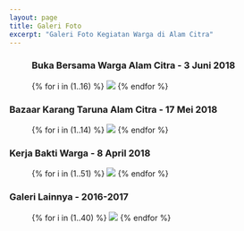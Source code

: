 ```yaml
---
layout: page
title: Galeri Foto
excerpt: "Galeri Foto Kegiatan Warga di Alam Citra"
---
```


<div class="home-gallery">

  <!-- Update 6 Juni 2018 -->
  <figure class="third">
  <h3>Buka Bersama Warga Alam Citra - 3 Juni 2018</h3>
    {% for i in (1..16) %}
      <a class="image-popup" href="{{ site.url }}/images/2018-juni/buka-bersama/{{ i }}.jpg"><img src="{{ site.url }}/images/2018-juni/buka-bersama/thumb/{{ i }}.jpg"></a>
    {% endfor %}
  </figure>

  <!-- Update 17 Mei 2018 -->
  <h3>Bazaar Karang Taruna Alam Citra - 17 Mei 2018</h3>
  <figure class="third">
    {% for i in (1..14) %}
      <a class="image-popup" href="{{ site.url }}/images/2018-mei/bazaar/{{ i }}.jpg"><img src="{{ site.url }}/images/2018-mei/bazaar/thumb/{{ i }}.jpg"></a>
    {% endfor %}
  </figure>

  <!-- Update 10 April 2018 -->
  <h3>Kerja Bakti Warga - 8 April 2018</h3>
  <figure class="third">
    {% for i in (1..51) %}
      <a class="image-popup" href="{{ site.url }}/images/2018-april/kerjabakti/0{{ i }}.jpg"><img src="{{ site.url }}/images/2018-april/kerjabakti/thumb/0{{ i }}.jpg"></a>
    {% endfor %}
  </figure>

  <!-- Update Maret 2018 -->
  <h3>Galeri Lainnya - 2016-2017</h3>
  <figure class="third">
    {% for i in (1..40) %}
      <a class="image-popup" href="{{ site.url }}/images/2016-2017/kegiatan-alcit-({{ i }}).jpeg"><img src="{{ site.url }}/images/2016-2017/thumb/kegiatan-alcit-{{ i }}.jpg"></a>
    {% endfor %}
  </figure>

</div>
